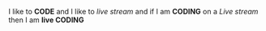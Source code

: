 I like to **CODE** and I like to _live stream_ and if I am **CODING** on a *Live stream* then I am **live CODING**
